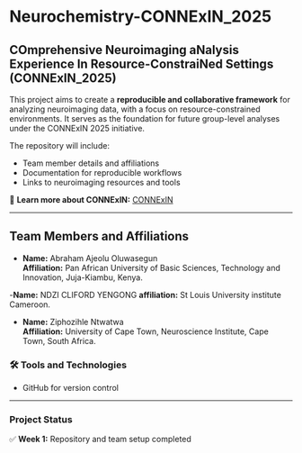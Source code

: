 # Neurochemistry-CONNExIN_2025

## COmprehensive Neuroimaging aNalysis Experience In Resource-ConstraiNed Settings (CONNExIN_2025)

This project aims to create a **reproducible and collaborative framework** for analyzing neuroimaging data, with a focus on resource-constrained environments. It serves as the foundation for future group-level analyses under the CONNExIN 2025 initiative.

The repository will include:
- Team member details and affiliations
- Documentation for reproducible workflows
- Links to neuroimaging resources and tools

🔗 **Learn more about CONNExIN:** [CONNExIN](https://event.fourwaves.com/connexin/pages) 

---

## Team Members and Affiliations

- **Name:** Abraham Ajeolu Oluwasegun  
  **Affiliation:** Pan African University of Basic Sciences, Technology and Innovation, Juja-Kiambu, Kenya.
  
-**Name:** NDZI CLIFORD YENGONG 
**affiliation:** St Louis University institute Cameroon.

- **Name:** Ziphozihle Ntwatwa  
  **Affiliation:** University of Cape Town, Neuroscience Institute, Cape Town, South Africa.
  

### 🛠 Tools and Technologies
- GitHub for version control

---

### Project Status
✅ **Week 1:** Repository and team setup completed

